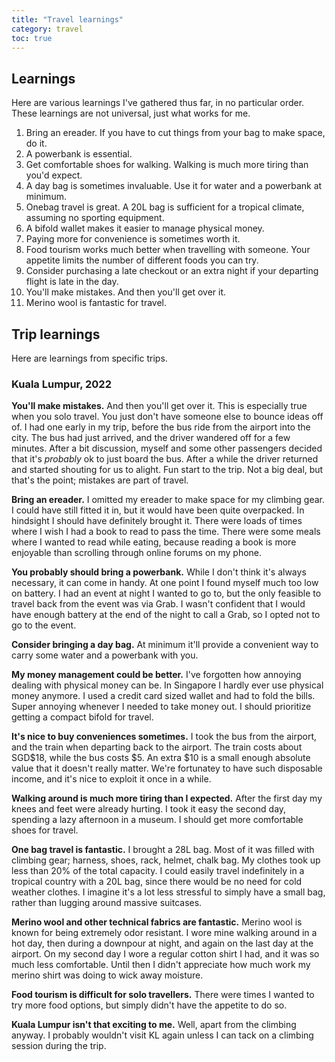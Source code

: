 ```yaml
---
title: "Travel learnings"
category: travel
toc: true
---
```


## Learnings

Here are various learnings I've gathered thus far, in no particular order.
These learnings are not universal, just what works for me.

1. Bring an ereader. If you have to cut things from your bag to make space, do
   it.
2. A powerbank is essential.
3. Get comfortable shoes for walking. Walking is much more tiring than you'd
   expect.
4. A day bag is sometimes invaluable. Use it for water and a powerbank at
   minimum.
5. Onebag travel is great. A 20L bag is sufficient for a tropical climate,
   assuming no sporting equipment.
6. A bifold wallet makes it easier to manage physical money.
7. Paying more for convenience is sometimes worth it.
8. Food tourism works much better when travelling with someone. Your appetite
   limits the number of different foods you can try.
9. Consider purchasing a late checkout or an extra night if your departing
   flight is late in the day.
10. You'll make mistakes. And then you'll get over it.
11. Merino wool is fantastic for travel.

## Trip learnings

Here are learnings from specific trips.

### Kuala Lumpur, 2022

**You'll make mistakes.** And then you'll get over it. This is especially true
when you solo travel. You just don't have someone else to bounce ideas off of.
I had one early in my trip, before the bus ride from the airport into the city.
The bus had just arrived, and the driver wandered off for a few minutes. After
a bit discussion, myself and some other passengers decided that it's _probably_
ok to just board the bus. After a while the driver returned and started
shouting for us to alight. Fun start to the trip. Not a big deal, but that's
the point; mistakes are part of travel.

**Bring an ereader.** I omitted my ereader to make space for my climbing gear.
I could have still fitted it in, but it would have been quite overpacked. In
hindsight I should have definitely brought it. There were loads of times where
I wish I had a book to read to pass the time. There were some meals where I
wanted to read while eating, because reading a book is more enjoyable than
scrolling through online forums on my phone.

**You probably should bring a powerbank.** While I don't think it's always
necessary, it can come in handy. At one point I found myself much too low on
battery. I had an event at night I wanted to go to, but the only feasible to
travel back from the event was via Grab. I wasn't confident that I would have
enough battery at the end of the night to call a Grab, so I opted not to go to
the event.

**Consider bringing a day bag.** At minimum it'll provide a convenient way to
carry some water and a powerbank with you.

**My money management could be better.** I've forgotten how annoying dealing
with physical money can be. In Singapore I hardly ever use physical money
anymore. I used a credit card sized wallet and had to fold the bills. Super
annoying whenever I needed to take money out. I should prioritize getting a
compact bifold for travel.

**It's nice to buy conveniences sometimes.** I took the bus from the airport,
and the train when departing back to the airport. The train costs about SGD$18,
while the bus costs $5. An extra $10 is a small enough absolute value that it
doesn't really matter. We're fortunatey to have such disposable income, and
it's nice to exploit it once in a while.

**Walking around is much more tiring than I expected.** After the first day my
knees and feet were already hurting. I took it easy the second day, spending a
lazy afternoon in a museum. I should get more comfortable shoes for travel.

**One bag travel is fantastic.** I brought a 28L bag. Most of it was filled
with climbing gear; harness, shoes, rack, helmet, chalk bag. My clothes took up
less than 20% of the total capacity. I could easily travel indefinitely in a
tropical country with a 20L bag, since there would be no need for cold weather
clothes. I imagine it's a lot less stressful to simply have a small bag, rather
than lugging around massive suitcases.

**Merino wool and other technical fabrics are fantastic.** Merino wool is known
for being extremely odor resistant. I wore mine walking around in a hot day,
then during a downpour at night, and again on the last day at the airport. On
my second day I wore a regular cotton shirt I had, and it was so much less
comfortable. Until then I didn't appreciate how much work my merino shirt was
doing to wick away moisture.

**Food tourism is difficult for solo travellers.** There were times I wanted to
try more food options, but simply didn't have the appetite to do so.

**Kuala Lumpur isn't that exciting to me.** Well, apart from the climbing
anyway. I probably wouldn't visit KL again unless I can tack on a climbing
session during the trip.
